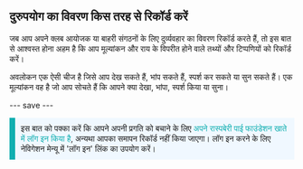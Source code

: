 ## दुरुपयोग का विवरण किस तरह से रिकॉर्ड करें

जब आप अपने क्लब आयोजक या बाहरी संगठनों के लिए दुर्व्यवहार का विवरण रिकॉर्ड करते हैं, तो इस बात से आश्वस्त होना अहम है कि आप मूल्यांकन और राय के विपरीत होने वाले तथ्यों और टिप्पणियों को रिकॉर्ड करें।

अवलोकन एक ऐसी चीज है जिसे आप देख सकते हैं, भांप सकते हैं, स्पर्श कर सकते या सुन सकते हैं। एक मूल्यांकन वह है जो आप सोचते हैं कि आपने क्या देखा, भांपा, स्पर्श किया या सुना।

--- save ---

<p style="border-left: solid; border-width:10px; border-color: #0faeb0; background-color: aliceblue; padding: 10px;">
इस बात को पक्का करें कि आपने अपनी प्रगति को बचाने के लिए <span style="color: #0faeb0">अपने रास्पबेरी पाई फाउंडेशन खाते में लॉग इन किया है</span>, अन्यथा आपका समापन रिकॉर्ड नहीं किया जाएगा। लॉग इन करने के लिए नेविगेशन मेन्यू में 'लॉग इन' लिंक का उपयोग करें।
</p>
